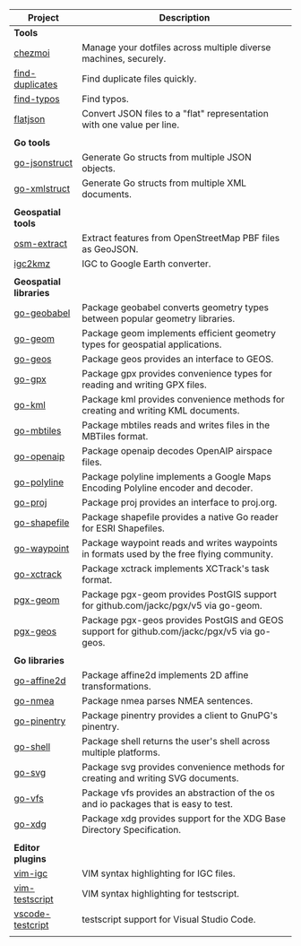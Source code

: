 | Project | Description |
| --- | --- |
| **Tools** | |
| [chezmoi](https://github.com/twpayne/chezmoi) | Manage your dotfiles across multiple diverse machines, securely. |
| [find-duplicates](https://github.com/twpayne/find-duplicates) | Find duplicate files quickly. |
| [find-typos](https://github.com/twpayne/find-typos) | Find typos. |
| [flatjson](https://github.com/twpayne/flatjson) | Convert JSON files to a "flat" representation with one value per line. |
| | |
| **Go tools** | |
| [go-jsonstruct](https://github.com/twpayne/go-jsonstruct) | Generate Go structs from multiple JSON objects. |
| [go-xmlstruct](https://github.com/twpayne/go-xmlstruct) | Generate Go structs from multiple XML documents. |
| | |
| **Geospatial tools** | |
| [osm-extract](https://github.com/twpayne/osm-extract) | Extract features from OpenStreetMap PBF files as GeoJSON. |
| [igc2kmz](https://github.com/twpayne/igc2kmz) | IGC to Google Earth converter. |
| | |
| **Geospatial libraries** | |
| [go-geobabel](https://github.com/twpayne/go-geobabel) | Package geobabel converts geometry types between popular geometry libraries. |
| [go-geom](https://github.com/twpayne/go-geom) | Package geom implements efficient geometry types for geospatial applications. |
| [go-geos](https://github.com/twpayne/go-geos) | Package geos provides an interface to GEOS. |
| [go-gpx](https://github.com/twpayne/go-gpx) | Package gpx provides convenience types for reading and writing GPX files. |
| [go-kml](https://github.com/twpayne/go-kml) | Package kml provides convenience methods for creating and writing KML documents. |
| [go-mbtiles](https://github.com/twpayne/go-mbtiles) | Package mbtiles reads and writes files in the MBTiles format. |
| [go-openaip](https://github.com/twpayne/go-openaip) | Package openaip decodes OpenAIP airspace files. |
| [go-polyline](https://github.com/twpayne/go-polyline) | Package polyline implements a Google Maps Encoding Polyline encoder and decoder. |
| [go-proj](https://github.com/twpayne/go-proj) | Package proj provides an interface to proj.org. |
| [go-shapefile](https://github.com/twpayne/go-shapefile) | Package shapefile provides a native Go reader for ESRI Shapefiles. |
| [go-waypoint](https://github.com/twpayne/go-waypoint) | Package waypoint reads and writes waypoints in formats used by the free flying community. |
| [go-xctrack](https://github.com/twpayne/go-xctrack) | Package xctrack implements XCTrack's task format. |
| [pgx-geom](https://github.com/twpayne/pgx-geom) | Package pgx-geom provides PostGIS support for github.com/jackc/pgx/v5 via go-geom. |
| [pgx-geos](https://github.com/twpayne/pgx-geos) | Package pgx-geos provides PostGIS and GEOS support for github.com/jackc/pgx/v5 via go-geos. |
| | |
| **Go libraries** | |
| [go-affine2d](https://github.com/twpayne/go-affine2d) | Package affine2d implements 2D affine transformations. |
| [go-nmea](https://github.com/twpayne/go-nmea) | Package nmea parses NMEA sentences. |
| [go-pinentry](https://github.com/twpayne/go-pinentry) | Package pinentry provides a client to GnuPG's pinentry. |
| [go-shell](https://github.com/twpayne/go-shell) | Package shell returns the user's shell across multiple platforms. |
| [go-svg](https://github.com/twpayne/go-svg) | Package svg provides convenience methods for creating and writing SVG documents. |
| [go-vfs](https://github.com/twpayne/go-vfs) | Package vfs provides an abstraction of the os and io packages that is easy to test. |
| [go-xdg](https://github.com/twpayne/go-xdg) | Package xdg provides support for the XDG Base Directory Specification. |
| | |
| **Editor plugins** | |
| [vim-igc](https://github.com/twpayne/vim-igc) | VIM syntax highlighting for IGC files. |
| [vim-testscript](https://github.com/twpayne/vim-testscript) | VIM syntax highlighting for testscript. |
| [vscode-testcript](https://github.com/twpayne/vscode-testscript) | testscript support for Visual Studio Code. |
| | |
